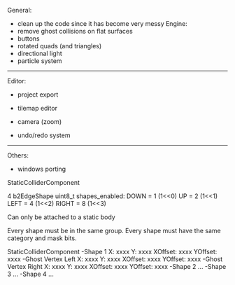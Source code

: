 General:
- clean up the code since it has become very messy
Engine:
- remove ghost collisions on flat surfaces
- buttons
- rotated quads (and triangles)
- directional light
- particle system
--------------------------------------------------------------------------------------------------------------------
Editor:
- project export
- tilemap editor
- camera (zoom)

- undo/redo system
--------------------------------------------------------------------------------------------------------------------
Others:
- windows porting




StaticColliderComponent

4 b2EdgeShape
uint8_t shapes_enabled: DOWN = 1 (1<<0)
                        UP = 2 (1<<1)
                        LEFT = 4 (1<<2)
                        RIGHT = 8 (1<<3)

Can only be attached to a static body

Every shape must be in the same group.
Every shape must have the same category and mask bits.

StaticColliderComponent
    -Shape 1
        X: xxxx Y: xxxx
        XOffset: xxxx YOffset: xxxx
        -Ghost Vertex Left
            X: xxxx Y: xxxx
            XOffset: xxxx YOffset: xxxx
        -Ghost Vertex Right
            X: xxxx Y: xxxx
            XOffset: xxxx YOffset: xxxx
    -Shape 2
        ...
    -Shape 3
        ...
    -Shape 4
        ...